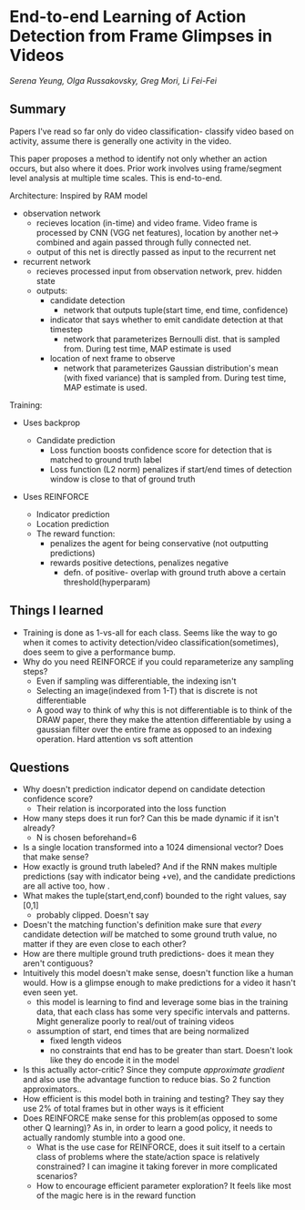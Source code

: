 # End-to-end Learning of Action Detection from Frame Glimpses in Videos
*Serena Yeung, Olga Russakovsky, Greg Mori, Li Fei-Fei*

## Summary

Papers I've read so far only do video classification- classify video based on
activity, assume there is generally one activity in the video. 

This paper proposes a method to identify not only whether an action occurs, but
also where it does. Prior work involves using frame/segment level analysis at
multiple time scales. This is end-to-end.


Architecture:
Inspired by RAM model
- observation network
    - recieves location (in-time) and video frame. Video frame is processed by
      CNN (VGG net features), location by another net-> combined and again
      passed through fully connected net.
    - output of this net is directly passed as input to the recurrent net
- recurrent network
    - recieves processed input from observation network, prev. hidden state
    - outputs:
        - candidate detection
            - network that outputs tuple(start time, end time, confidence)
        - indicator that says whether to emit candidate detection at that
          timestep
            - network that parameterizes Bernoulli dist. that is sampled from.
              During test time, MAP estimate is used
        - location of next frame to observe
            - network that parameterizes Gaussian distribution's mean (with
              fixed variance) that is sampled from. During test time, MAP
              estimate is used.

Training:
- Uses backprop
    - Candidate prediction
        - Loss function boosts confidence score for detection that is matched to ground truth label
        - Loss function (L2 norm) penalizes if start/end times of detection
          window is close to that of ground truth

- Uses REINFORCE
    - Indicator prediction
    - Location prediction
    - The reward function:
        - penalizes the agent for being conservative (not outputting predictions)
        - rewards positive detections, penalizes negative 
            - defn. of positive- overlap with ground truth above a certain
              threshold(hyperparam)

## Things I learned

- Training is done as 1-vs-all for each class. Seems like the way to go when it
comes to activity detection/video classification(sometimes), does seem to give
a performance bump.
- Why do you need REINFORCE if you could reparameterize any sampling steps?
    - Even if sampling was differentiable, the indexing isn't
    - Selecting an image(indexed from 1-T) that is discrete is not differentiable
    - A good way to think of why this is not differentiable is to think of the DRAW
      paper, there they make the attention differentiable by using a gaussian
      filter over the entire frame as opposed to an indexing operation. Hard
      attention vs soft attention
  
## Questions

- Why doesn't prediction indicator depend on candidate detection confidence
  score?
    - Their relation is incorporated into the loss function
- How many steps does it run for? Can this be made dynamic if it isn't already?
    - N is chosen beforehand=6
- Is a single location transformed into a 1024 dimensional vector? Does that
  make sense?
- How exactly is ground truth labeled? And if the RNN makes multiple
  predictions (say with indicator being +ve), and the candidate predictions are
  all active too, how .
- What makes the tuple(start,end,conf) bounded to the right values, say [0,1]
    - probably clipped. Doesn't say
- Doesn't the matching function's definition make sure that *every* candidate
  detection *will* be matched to some ground truth value, no matter if they are
  even close to each other?
- How are there multiple ground truth predictions- does it mean they aren't
  contiguous?
- Intuitively this model doesn't make sense, doesn't function like a human
  would. How is a glimpse enough to make predictions for a video it hasn't even
  seen yet.
    - this model is learning to find and leverage some bias in the training data, that
    each class has some very specific intervals and patterns. Might generalize
    poorly to real/out of training videos
    - assumption of start, end times that are being normalized
        - fixed length videos
        - no constraints that end has to be greater than start. Doesn't look like
        they do encode it in the model
- Is this actually actor-critic? Since they compute *approximate gradient* and
  also use the advantage function to reduce bias. So 2 function approximators..
- How efficient is this model both in training and testing? They say they use
  2% of total frames but in other ways is it efficient
- Does REINFORCE make sense for this problem(as opposed to some other Q
  learning)? As in, in order to learn a good policy, it needs to actually
  randomly stumble into a good one.
    - What is the use case for REINFORCE, does it suit itself to a certain
      class of problems where the state/action space is relatively constrained?
      I can imagine it taking forever in more complicated scenarios?
    - How to encourage efficient parameter exploration? It feels like most of
      the magic here is in the reward function





